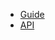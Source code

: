 - [Guide](/guide/introduction)
- [API](/api/)
<!-- - Translations
  - [English](/)
  - [中文](/zh-cn/) -->